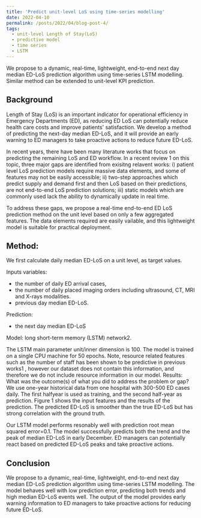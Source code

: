 ```yaml
---
title: 'Predict unit-level LoS using time-series modelling'
date: 2022-04-10
permalink: /posts/2022/04/blog-post-4/
tags:
  - unit-level Length of Stay(LoS)
  - predictive model
  - time series
  - LSTM
---
```


We propose to a dynamic, real-time, lightweight, end-to-end next day median ED-LoS prediction algorithm using time-series LSTM modelling. Similar method can be extended to unit-level KPI prediction. 


Background
--
Length of Stay (LoS) is an important indicator for operational efficiency in Emergency Departments (ED), as
reducing ED LoS can potentially reduce health care costs and improve patients' satisfaction. We develop a method
of predicting the next-day median ED-LoS, and it will provide an early warning to ED managers to take proactive
actions to reduce future ED-LoS.


In recent years, there have been many literature works that focus on predicting the remaining LoS and ED workflow.
In a recent review 1 on this topic, three major gaps are identified from exisitng relavent works: i) patient level LoS
prediction models require massive data elements, and some of features may not be easily accessible; ii) two-step
approaches which predict supply and demand first and then LoS based on their predictions, are not end-to-end LoS
prediction solutions; iii) static models which are commonly used lack the ability to dynamically update in real time.

To address these gaps, we propose a real-time end-to-end ED LoS prediction method on the unit level based on only a few aggregated features. The data elements required are easily vailable, and this lightweight model is suitable for practical deployment.

Method: 
--
We first calculate daily median ED-LoS on a unit level, as target values.

Inputs variables:
* the number of daily ED arrival cases,
 * the number of daily placed imaging orders including ultrasound,
CT, MRI and X-rays modalities. 
* previous day median ED-LoS.

Prediction:
* the next day median ED-LoS

Model: 
long short-term memory (LSTM) network2. 

The 
LSTM main
parameter unit/inner dimension is 100. The model is trained on a single CPU machine for 50 epochs. Note, resource
related features such as the number of staff has been shown to be predictive in previous works1
, however our dataset
does not contain this information, and therefore we do not include resource information in our model.
Results: What was the outcome(s) of what you did to address the problem or gap?
We use one-year historical data from one hospital with 300-500 ED cases daily. The first halfyear is used as training, and the second half-year as prediction. Figure 1 shows the input features and the results of the
prediction. The predicted ED-LoS is smoother than the true ED-LoS but has strong correlation with the ground truth. 


Our LSTM model performs resonably well with prediction root mean squared error=0.1. The model successfully
predicts both the trend and the peak of median ED-LoS in early December. ED managers can potentially react based
on predicted ED-LoS peaks and take proactive actions.


Conclusion
---
We propose to a dynamic, real-time, lightweight, end-to-end next day median ED-LoS prediction algorithm using
time-series LSTM modelling. The model behaves well with low prediction error, predicting both trends and high
median ED-LoS events well. The output of the model provides early warning information to ED managers to take proactive actions for reducing future ED-LoS.
